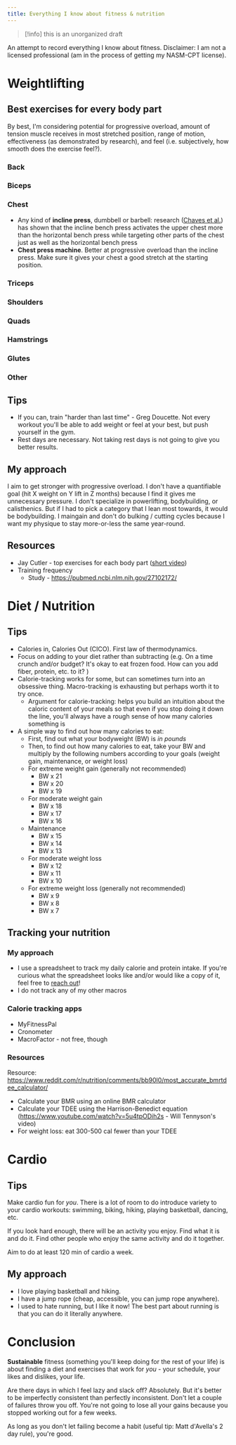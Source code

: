 ```yaml
---
title: Everything I know about fitness & nutrition
---
```

> [!info] this is an unorganized draft

An attempt to record everything I know about fitness.
Disclaimer: I am not a licensed professional (am in the process of getting my NASM-CPT license).

# Weightlifting
## Best exercises for every body part
By best, I'm considering potential for progressive overload, amount of tension muscle receives in most stretched position, range of motion, effectiveness (as demonstrated by research), and feel (i.e. subjectively, how smooth does the exercise feel?). 
### Back
### Biceps
### Chest
- Any kind of **incline press**, dumbbell or barbell: research ([Chaves et al.](https://www.ncbi.nlm.nih.gov/pmc/articles/PMC7449336/)) has shown that the incline bench press activates the upper chest more than the horizontal bench press while targeting other parts of the chest just as well as the horizontal bench press
- **Chest press machine**. Better at progressive overload than the incline press. Make sure it gives your chest a good stretch at the starting position. 
### Triceps
### Shoulders
### Quads
### Hamstrings
### Glutes
### Other

## Tips
- If you can, train "harder than last time" - Greg Doucette. Not every workout you'll be able to add weight or feel at your best, but push yourself in the gym. 
- Rest days are necessary. Not taking rest days is not going to give you better results.
## My approach
I aim to get stronger with progressive overload. I don't have a quantifiable goal (hit X weight on Y lift in Z months) because I find it gives me unnecessary pressure. I don't specialize in powerlifting, bodybuilding, or calisthenics. But if I had to pick a category that I lean most towards, it would be bodybuilding. I maingain and don't do bulking / cutting cycles because I want my physique to stay more-or-less the same year-round.
## Resources
- Jay Cutler - top exercises for each body part ([short video](https://www.youtube.com/shorts/XEWeyt5nyoY))
- Training frequency 
	- Study - https://pubmed.ncbi.nlm.nih.gov/27102172/ 

# Diet / Nutrition
## Tips
- Calories in, Calories Out (CICO). First law of thermodynamics. 
- Focus on adding to your diet rather than subtracting (e.g. On a time crunch and/or budget? It's okay to eat frozen food. How can you add fiber, protein, etc. to it? )
- Calorie-tracking works for some, but can sometimes turn into an obsessive thing. Macro-tracking is exhausting but perhaps worth it to try once. 
	- Argument for calorie-tracking: helps you build an intuition about the caloric content of your meals so that even if you stop doing it down the line, you'll always have a rough sense of how many calories something is
- A simple way to find out how many calories to eat:
	- First, find out what your bodyweight (BW) is *in pounds*
	- Then, to find out how many calories to eat, take your BW and multiply by the following numbers according to your goals (weight gain, maintenance, or weight loss)
	- For extreme weight gain (generally not recommended)
		- BW x 21 
		- BW x 20
		- BW x 19
	- For moderate weight gain
		- BW x 18
		- BW x 17
		- BW x 16
	- Maintenance
		- BW x 15
		- BW x 14
		- BW x 13
	- For moderate weight loss
		- BW x 12
		- BW x 11
		- BW x 10
	- For extreme weight loss (generally not recommended)
		- BW x 9
		- BW x 8 
		- BW x 7
## Tracking your nutrition
### My approach
- I use a spreadsheet to track my daily calorie and protein intake. If you're curious what the spreadsheet looks like and/or would like a copy of it, feel free to [reach out](https://heidihuang.netlify.app/contact)!
- I do not track any of my other macros
### Calorie tracking apps
- MyFitnessPal 
- Cronometer
- MacroFactor - not free, though
### Resources
Resource: https://www.reddit.com/r/nutrition/comments/bb90l0/most_accurate_bmrtdee_calculator/ 
- Calculate your BMR using an online BMR calculator
- Calculate your TDEE using the Harrison-Benedict equation (https://www.youtube.com/watch?v=5u4tpODih2s - Will Tennyson's video)
- For weight loss: eat 300-500 cal fewer than your TDEE
# Cardio
## Tips
Make cardio fun for *you*. There is a lot of room to do introduce variety to your cardio workouts: swimming, biking, hiking, playing basketball, dancing, etc.

If you look hard enough, there will be an activity you enjoy. Find what it is and do it. Find other people who enjoy the same activity and do it together. 

Aim to do at least 120 min of cardio a week.
## My approach
- I love playing basketball and hiking. 
- I have a jump rope (cheap, accessible, you can jump rope anywhere).
- I used to hate running, but I like it now! The best part about running is that you can do it literally anywhere.

# Conclusion
**Sustainable** fitness (something you'll keep doing for the rest of your life) is about finding a diet and exercises that work for *you* - your schedule, your likes and dislikes, your life.

Are there days in which I feel lazy and slack off? Absolutely. 
But it's better to be imperfectly consistent than perfectly inconsistent. 
Don't let a couple of failures throw you off. You're not going to lose all your gains because you stopped working out for a few weeks.

As long as you don't let failing become a habit (useful tip: Matt d'Avella's 2 day rule), you're good.



